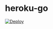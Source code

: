 # heroku-go

[![Deploy](https://www.herokucdn.com/deploy/button.png)](https://dashboard.heroku.com/new?template=https://github.com/fq6/heroku-go)
